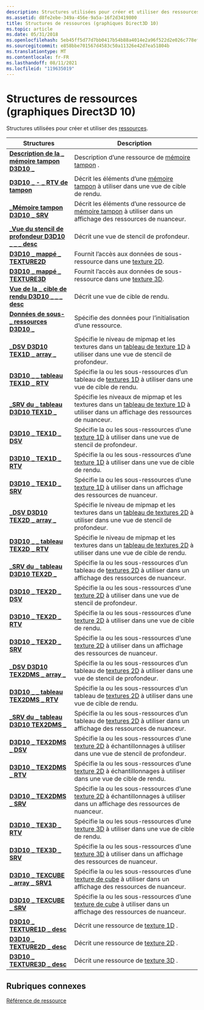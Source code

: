 ```yaml
---
description: Structures utilisées pour créer et utiliser des ressources.
ms.assetid: d8fe2ebe-349a-456e-9a5a-16f2d3419800
title: Structures de ressources (graphiques Direct3D 10)
ms.topic: article
ms.date: 05/31/2018
ms.openlocfilehash: 5eb45ff5d77d7bb0417b54b88a4014e2a96f522d2e026c778efcd05d23f624bf
ms.sourcegitcommit: e858bbe701567d4583c50a11326e42d7ea51804b
ms.translationtype: MT
ms.contentlocale: fr-FR
ms.lasthandoff: 08/11/2021
ms.locfileid: "119635019"
---
```

# <a name="resource-structures-direct3d-10-graphics"></a>Structures de ressources (graphiques Direct3D 10)

Structures utilisées pour créer et utiliser des [ressources](d3d10-graphics-programming-guide-resources-types.md).



| Structures                                                                 | Description                                                                                                                                                   |
|----------------------------------------------------------------------------|---------------------------------------------------------------------------------------------------------------------------------------------------------------|
| [**Description de la \_ mémoire tampon D3D10 \_**](/windows/desktop/api/D3D10/ns-d3d10-cd3d10_buffer_desc)                           | Description d’une ressource de [mémoire tampon](d3d10-graphics-programming-guide-resources-types.md) .                                                                     |
| [**D3D10 \_ - \_ RTV de tampon**](/windows/desktop/api/D3D10/ns-d3d10-d3d10_buffer_rtv)                             | Décrit les éléments d’une [mémoire tampon](d3d10-graphics-programming-guide-resources-types.md) à utiliser dans une vue de cible de rendu.                                |
| [**\_Mémoire tampon D3D10 \_ SRV**](/windows/desktop/api/D3D10/ns-d3d10-d3d10_buffer_srv)                             | Décrit les éléments d’une ressource de [mémoire tampon](d3d10-graphics-programming-guide-resources-types.md) à utiliser dans un affichage des ressources de nuanceur.                         |
| [**\_Vue du stencil de profondeur D3D10 \_ \_ \_ desc**](/windows/desktop/api/D3D10/ns-d3d10-d3d10_depth_stencil_view_desc) | Décrit une vue de stencil de profondeur.                                                                                                                               |
| [**D3D10 \_ mappé \_ TEXTURE2D**](/windows/desktop/api/D3D10/ns-d3d10-d3d10_mapped_texture2d)                 | Fournit l’accès aux données de sous-ressource dans une [texture 2D](d3d10-graphics-programming-guide-resources-types.md).                                                  |
| [**D3D10 \_ mappé \_ TEXTURE3D**](/windows/desktop/api/D3D10/ns-d3d10-d3d10_mapped_texture3d)                 | Fournit l’accès aux données de sous-ressource dans une [texture 3D](d3d10-graphics-programming-guide-resources-types.md).                                                  |
| [**Vue de la \_ cible de rendu D3D10 \_ \_ \_ desc**](/windows/desktop/api/D3D10/ns-d3d10-d3d10_render_target_view_desc) | Décrit une vue de cible de rendu.                                                                                                                               |
| [**Données de sous- \_ ressources D3D10 \_**](/windows/desktop/api/D3D10/ns-d3d10-d3d10_subresource_data)                 | Spécifie des données pour l’initialisation d’une ressource.                                                                                                                   |
| [**\_DSV D3D10 TEX1D \_ array \_**](/windows/desktop/api/D3D10/ns-d3d10-d3d10_tex1d_array_dsv)                  | Spécifie le niveau de mipmap et les textures dans un [tableau de texture 1D](d3d10-graphics-programming-guide-resources-types.md) à utiliser dans une vue de stencil de profondeur.       |
| [**D3D10 \_ \_ tableau TEX1D \_ RTV**](/windows/desktop/api/D3D10/ns-d3d10-d3d10_tex1d_array_rtv)                  | Spécifie la ou les sous-ressources d’un tableau de [textures 1D](d3d10-graphics-programming-guide-resources-types.md) à utiliser dans une vue de cible de rendu.             |
| [**\_SRV du \_ tableau D3D10 TEX1D \_**](/windows/desktop/api/D3D10/ns-d3d10-d3d10_tex1d_array_srv)                  | Spécifie les niveaux de mipmap et les textures dans un [tableau de texture 1D](d3d10-graphics-programming-guide-resources-types.md) à utiliser dans un affichage des ressources de nuanceur.      |
| [**D3D10 \_ TEX1D \_ DSV**](/windows/desktop/api/D3D10/ns-d3d10-d3d10_tex1d_dsv)                               | Spécifie la ou les sous-ressources d’une [texture 1D](d3d10-graphics-programming-guide-resources-types.md) à utiliser dans une vue de stencil de profondeur.                        |
| [**D3D10 \_ TEX1D \_ RTV**](/windows/desktop/api/D3D10/ns-d3d10-d3d10_tex1d_rtv)                               | Spécifie la ou les sous-ressources d’une [texture 1D](d3d10-graphics-programming-guide-resources-types.md) à utiliser dans une vue de cible de rendu.                        |
| [**D3D10 \_ TEX1D \_ SRV**](/windows/desktop/api/D3D10/ns-d3d10-d3d10_tex1d_srv)                               | Spécifie la ou les sous-ressources d’une [texture 1D](d3d10-graphics-programming-guide-resources-types.md) à utiliser dans un affichage des ressources de nuanceur.                      |
| [**\_DSV D3D10 TEX2D \_ array \_**](/windows/desktop/api/D3D10/ns-d3d10-d3d10_tex2d_array_dsv)                  | Spécifie le niveau de mipmap et les textures dans un [tableau de textures 2D](d3d10-graphics-programming-guide-resources-types.md) à utiliser dans une vue de stencil de profondeur. |
| [**D3D10 \_ \_ tableau TEX2D \_ RTV**](/windows/desktop/api/D3D10/ns-d3d10-d3d10_tex2d_array_rtv)                  | Spécifie le niveau de mipmap et les textures dans un [tableau de textures 2D](d3d10-graphics-programming-guide-resources-types.md) à utiliser dans une vue de cible de rendu. |
| [**\_SRV du \_ tableau D3D10 TEX2D \_**](/windows/desktop/api/D3D10/ns-d3d10-d3d10_tex2d_array_srv)                  | Spécifie la ou les sous-ressources d’un tableau de [textures 2D](d3d10-graphics-programming-guide-resources-types.md) à utiliser dans un affichage des ressources de nuanceur.           |
| [**D3D10 \_ TEX2D \_ DSV**](/windows/desktop/api/D3D10/ns-d3d10-d3d10_tex2d_dsv)                               | Spécifie la ou les sous-ressources d’une [texture 2D](d3d10-graphics-programming-guide-resources-types.md) à utiliser dans une vue de stencil de profondeur.                        |
| [**D3D10 \_ TEX2D \_ RTV**](/windows/desktop/api/D3D10/ns-d3d10-d3d10_tex2d_rtv)                               | Spécifie la ou les sous-ressources d’une [texture 2D](d3d10-graphics-programming-guide-resources-types.md) à utiliser dans une vue de cible de rendu.                        |
| [**D3D10 \_ TEX2D \_ SRV**](/windows/desktop/api/D3D10/ns-d3d10-d3d10_tex2d_srv)                               | Spécifie la ou les sous-ressources d’une [texture 2D](d3d10-graphics-programming-guide-resources-types.md) à utiliser dans un affichage des ressources de nuanceur.                      |
| [**\_DSV D3D10 TEX2DMS \_ array \_**](/windows/desktop/api/D3D10/ns-d3d10-d3d10_tex2dms_array_dsv)              | Spécifie la ou les sous-ressources d’un tableau de [textures 2D](d3d10-graphics-programming-guide-resources-types.md) à utiliser dans une vue de stencil de profondeur.             |
| [**D3D10 \_ \_ tableau TEX2DMS \_ RTV**](/windows/desktop/api/D3D10/ns-d3d10-d3d10_tex2dms_array_rtv)              | Spécifie la ou les sous-ressources d’un tableau de [textures 2D](d3d10-graphics-programming-guide-resources-types.md) à utiliser dans une vue de cible de rendu.             |
| [**\_SRV du \_ tableau D3D10 TEX2DMS \_**](/windows/desktop/api/D3D10/ns-d3d10-d3d10_tex2dms_array_srv)              | Spécifie la ou les sous-ressources d’un tableau de [textures 2D](d3d10-graphics-programming-guide-resources-types.md) à utiliser dans un affichage des ressources de nuanceur.           |
| [**D3D10 \_ TEX2DMS \_ DSV**](/windows/desktop/api/D3D10/ns-d3d10-d3d10_tex2dms_dsv)                           | Spécifie la ou les sous-ressources d’une [texture 2D](d3d10-graphics-programming-guide-resources-types.md) à échantillonnages à utiliser dans une vue de stencil de profondeur.           |
| [**D3D10 \_ TEX2DMS \_ RTV**](/windows/desktop/api/D3D10/ns-d3d10-d3d10_tex2dms_rtv)                           | Spécifie la ou les sous-ressources d’une [texture 2D](d3d10-graphics-programming-guide-resources-types.md) à échantillonnages à utiliser dans une vue de cible de rendu.           |
| [**D3D10 \_ TEX2DMS \_ SRV**](/windows/desktop/api/D3D10/ns-d3d10-d3d10_tex2dms_srv)                           | Spécifie la ou les sous-ressources d’une [texture 2D](d3d10-graphics-programming-guide-resources-types.md) à échantillonnages à utiliser dans un affichage des ressources de nuanceur.         |
| [**D3D10 \_ TEX3D \_ RTV**](/windows/desktop/api/D3D10/ns-d3d10-d3d10_tex3d_rtv)                               | Spécifie la ou les sous-ressources d’une [texture 3D](d3d10-graphics-programming-guide-resources-types.md) à utiliser dans une vue de cible de rendu.                        |
| [**D3D10 \_ TEX3D \_ SRV**](/windows/desktop/api/D3D10/ns-d3d10-d3d10_tex3d_srv)                               | Spécifie la ou les sous-ressources d’une [texture 3D](d3d10-graphics-programming-guide-resources-types.md) à utiliser dans un affichage des ressources de nuanceur.                      |
| [**D3D10 \_ TEXCUBE \_ array \_ SRV1**](/windows/desktop/api/d3d10_1/ns-d3d10_1-d3d10_texcube_array_srv1)            | Spécifie la ou les sous-ressources d’une [texture de cube](d3d10-graphics-programming-guide-resources-types.md) à utiliser dans un affichage des ressources de nuanceur.                    |
| [**D3D10 \_ TEXCUBE \_ SRV**](/windows/desktop/api/D3D10/ns-d3d10-d3d10_texcube_srv)                           | Spécifie la ou les sous-ressources d’une [texture de cube](d3d10-graphics-programming-guide-resources-types.md) à utiliser dans un affichage des ressources de nuanceur.                    |
| [**D3D10 \_ TEXTURE1D \_ desc**](/windows/desktop/api/D3D10/ns-d3d10-cd3d10_texture1d_desc)                     | Décrit une ressource de [texture 1D](d3d10-graphics-programming-guide-resources-types.md) .                                                                      |
| [**D3D10 \_ TEXTURE2D \_ desc**](/windows/desktop/api/D3D10/ns-d3d10-cd3d10_texture2d_desc)                     | Décrit une ressource de [texture 2D](d3d10-graphics-programming-guide-resources-types.md) .                                                                      |
| [**D3D10 \_ TEXTURE3D \_ desc**](/windows/desktop/api/D3D10/ns-d3d10-cd3d10_texture3d_desc)                     | Décrit une ressource de [texture 3D](d3d10-graphics-programming-guide-resources-types.md) .                                                                      |



 

## <a name="related-topics"></a>Rubriques connexes

<dl> <dt>

[Référence de ressource](d3d10-graphics-reference-resource.md)
</dt> </dl>

 

 



